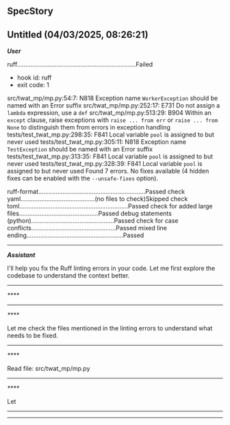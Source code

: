 ## SpecStory

## Untitled (04/03/2025, 08:26:21)

_**User**_

ruff.....................................................................Failed
- hook id: ruff
- exit code: 1

src/twat_mp/mp.py:54:7: N818 Exception name `WorkerException` should be named with an Error suffix
src/twat_mp/mp.py:252:17: E731 Do not assign a `lambda` expression, use a `def`
src/twat_mp/mp.py:513:29: B904 Within an `except` clause, raise exceptions with `raise ... from err` or `raise ... from None` to distinguish them from errors in exception handling
tests/test_twat_mp.py:298:35: F841 Local variable `pool` is assigned to but never used
tests/test_twat_mp.py:305:11: N818 Exception name `TestException` should be named with an Error suffix
tests/test_twat_mp.py:313:35: F841 Local variable `pool` is assigned to but never used
tests/test_twat_mp.py:328:39: F841 Local variable `pool` is assigned to but never used
Found 7 errors.
No fixes available (4 hidden fixes can be enabled with the `--unsafe-fixes` option).

ruff-format..............................................................Passed
check yaml...........................................(no files to check)Skipped
check toml...............................................................Passed
check for added large files..............................................Passed
debug statements (python)................................................Passed
check for case conflicts.................................................Passed
mixed line ending........................................................Passed

---

_**Assistant**_

I'll help you fix the Ruff linting errors in your code. Let me first explore the codebase to understand the context better.

---

_****_



---

_****_



Let me check the files mentioned in the linting errors to understand what needs to be fixed.

---

_****_

Read file: src/twat_mp/mp.py

---

_****_



Let

---



---

